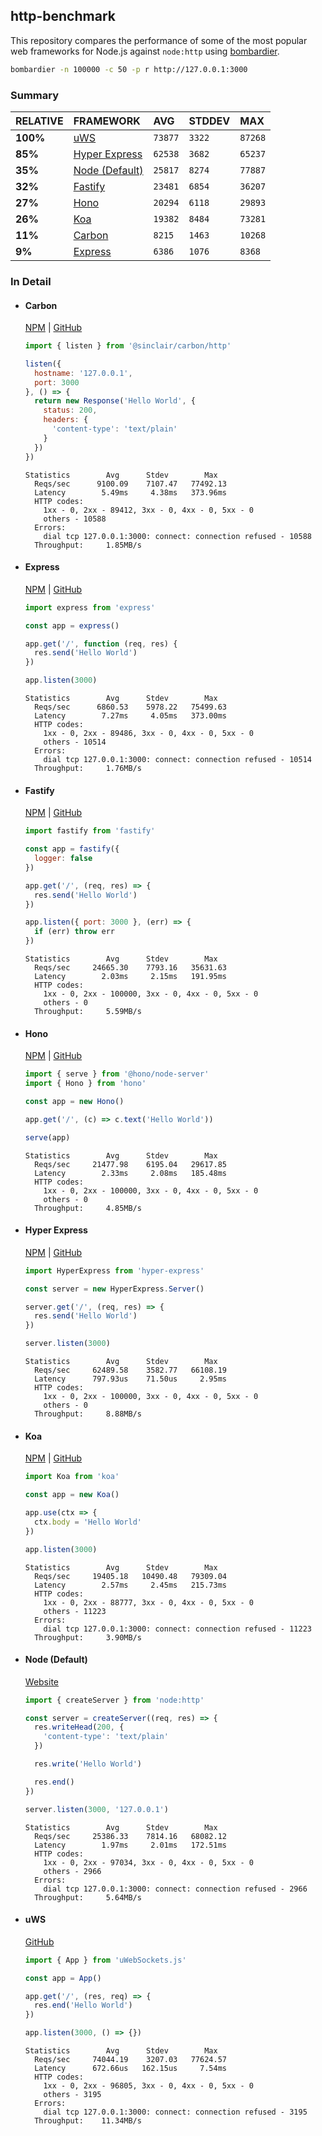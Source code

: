 ## http-benchmark

This repository compares the performance of some of the most popular web frameworks for Node.js against `node:http` using [bombardier](https://github.com/codesenberg/bombardier).

```bash
bombardier -n 100000 -c 50 -p r http://127.0.0.1:3000
```

### Summary

| RELATIVE | FRAMEWORK | AVG | STDDEV | MAX |
| :--- | :--- | :--- | :--- | :--- |
| **100%** | [uWS](#uws) | `73877` | `3322` | `87268` |
| **85%** | [Hyper Express](#hyper-express) | `62538` | `3682` | `65237` |
| **35%** | [Node (Default)](#node-default) | `25817` | `8274` | `77887` |
| **32%** | [Fastify](#fastify) | `23481` | `6854` | `36207` |
| **27%** | [Hono](#hono) | `20294` | `6118` | `29893` |
| **26%** | [Koa](#koa) | `19382` | `8484` | `73281` |
| **11%** | [Carbon](#carbon) | `8215` | `1463` | `10268` |
| **9%** | [Express](#express) | `6386` | `1076` | `8368` |


### In Detail

- #### Carbon
  [NPM](https://npmjs.com/@sinclair/carbon) | [GitHub](https://github.com/sinclairzx81/carbon)
  ```js
  import { listen } from '@sinclair/carbon/http'

  listen({
    hostname: '127.0.0.1',
    port: 3000
  }, () => {
    return new Response('Hello World', {
      status: 200,
      headers: {
        'content-type': 'text/plain'
      }
    })
  })
  ```

  ```
  Statistics        Avg      Stdev        Max
    Reqs/sec      9100.09    7107.47   77492.13
    Latency        5.49ms     4.38ms   373.96ms
    HTTP codes:
      1xx - 0, 2xx - 89412, 3xx - 0, 4xx - 0, 5xx - 0
      others - 10588
    Errors:
      dial tcp 127.0.0.1:3000: connect: connection refused - 10588
    Throughput:     1.85MB/s
  ```

- #### Express
  [NPM](https://npmjs.com/express) | [GitHub](https://github.com/expressjs/express)
  ```js
  import express from 'express'

  const app = express()

  app.get('/', function (req, res) {
    res.send('Hello World')
  })

  app.listen(3000)
  ```

  ```
  Statistics        Avg      Stdev        Max
    Reqs/sec      6860.53    5978.22   75499.63
    Latency        7.27ms     4.05ms   373.00ms
    HTTP codes:
      1xx - 0, 2xx - 89486, 3xx - 0, 4xx - 0, 5xx - 0
      others - 10514
    Errors:
      dial tcp 127.0.0.1:3000: connect: connection refused - 10514
    Throughput:     1.76MB/s
  ```

- #### Fastify
  [NPM](https://npmjs.com/fastify) | [GitHub](https://github.com/fastify/fastify)
  ```js
  import fastify from 'fastify'

  const app = fastify({
    logger: false
  })

  app.get('/', (req, res) => {
    res.send('Hello World')
  })

  app.listen({ port: 3000 }, (err) => {
    if (err) throw err
  })
  ```

  ```
  Statistics        Avg      Stdev        Max
    Reqs/sec     24665.30    7793.16   35631.63
    Latency        2.03ms     2.15ms   191.95ms
    HTTP codes:
      1xx - 0, 2xx - 100000, 3xx - 0, 4xx - 0, 5xx - 0
      others - 0
    Throughput:     5.59MB/s
  ```

- #### Hono
  [NPM](https://npmjs.com/hono) | [GitHub](https://github.com/honojs/hono)
  ```js
  import { serve } from '@hono/node-server'
  import { Hono } from 'hono'

  const app = new Hono()

  app.get('/', (c) => c.text('Hello World'))

  serve(app)
  ```

  ```
  Statistics        Avg      Stdev        Max
    Reqs/sec     21477.98    6195.04   29617.85
    Latency        2.33ms     2.08ms   185.48ms
    HTTP codes:
      1xx - 0, 2xx - 100000, 3xx - 0, 4xx - 0, 5xx - 0
      others - 0
    Throughput:     4.85MB/s
  ```

- #### Hyper Express
  [NPM](https://npmjs.com/hyper-express) | [GitHub](https://github.com/kartikk221/hyper-express)
  ```js
  import HyperExpress from 'hyper-express'

  const server = new HyperExpress.Server()

  server.get('/', (req, res) => {
    res.send('Hello World')
  })

  server.listen(3000)
  ```

  ```
  Statistics        Avg      Stdev        Max
    Reqs/sec     62489.58    3582.77   66108.19
    Latency      797.93us    71.50us     2.95ms
    HTTP codes:
      1xx - 0, 2xx - 100000, 3xx - 0, 4xx - 0, 5xx - 0
      others - 0
    Throughput:     8.88MB/s
  ```

- #### Koa
  [NPM](https://npmjs.com/koa) | [GitHub](https://github.com/koajs/koa)
  ```js
  import Koa from 'koa'

  const app = new Koa()

  app.use(ctx => {
    ctx.body = 'Hello World'
  })

  app.listen(3000)
  ```

  ```
  Statistics        Avg      Stdev        Max
    Reqs/sec     19405.18   10490.48   79309.04
    Latency        2.57ms     2.45ms   215.73ms
    HTTP codes:
      1xx - 0, 2xx - 88777, 3xx - 0, 4xx - 0, 5xx - 0
      others - 11223
    Errors:
      dial tcp 127.0.0.1:3000: connect: connection refused - 11223
    Throughput:     3.90MB/s
  ```

- #### Node (Default)
  [Website](https://nodejs.org/api/http.html)
  ```js
  import { createServer } from 'node:http'

  const server = createServer((req, res) => {
    res.writeHead(200, {
      'content-type': 'text/plain'
    })

    res.write('Hello World')

    res.end()
  })

  server.listen(3000, '127.0.0.1')
  ```

  ```
  Statistics        Avg      Stdev        Max
    Reqs/sec     25386.33    7814.16   68082.12
    Latency        1.97ms     2.01ms   172.51ms
    HTTP codes:
      1xx - 0, 2xx - 97034, 3xx - 0, 4xx - 0, 5xx - 0
      others - 2966
    Errors:
      dial tcp 127.0.0.1:3000: connect: connection refused - 2966
    Throughput:     5.64MB/s
  ```

- #### uWS
  [GitHub](https://github.com/uNetworking/uWebSockets.js)
  ```js
  import { App } from 'uWebSockets.js'

  const app = App()

  app.get('/', (res, req) => {
    res.end('Hello World')
  })

  app.listen(3000, () => {})
  ```

  ```
  Statistics        Avg      Stdev        Max
    Reqs/sec     74044.19    3207.03   77624.57
    Latency      672.66us   162.15us     7.54ms
    HTTP codes:
      1xx - 0, 2xx - 96805, 3xx - 0, 4xx - 0, 5xx - 0
      others - 3195
    Errors:
      dial tcp 127.0.0.1:3000: connect: connection refused - 3195
    Throughput:    11.34MB/s
  ```


